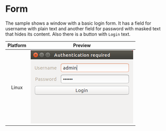 # Form

The sample shows a window with a basic login form. It has a field for username with plain text and another field for  password with masked text that hides its content. Also there is a button with `Login` text.

| Platform | Preview |
| :--: | :--: |
| Linux | ![Screenshot on Ubuntu](form-ubuntu.png)

